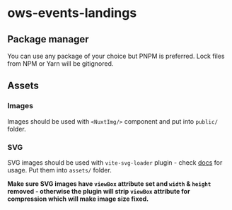 # ows-events-landings

## Package manager

You can use any package of your choice but PNPM is preferred. Lock files from NPM or Yarn will be gitignored.

## Assets

### Images

Images should be used with `<NuxtImg/>` component and put into `public/` folder.

### SVG

SVG images should be used with `vite-svg-loader` plugin - check [docs](https://github.com/jpkleemans/vite-svg-loader#import-params) for usage.
Put them into `assets/` folder.

**Make sure SVG images have `viewBox` attribute set and `width` & `height` removed - otherwise the plugin will strip `viewBox` attribute for compression which will make image size fixed.**
